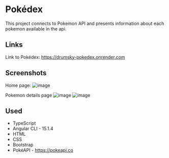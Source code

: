 # Pokédex

This project connects to Pokemon API and presents information about each pokemon available in the api.

## Links
Link to Pokédex: https://drumsky-pokedex.onrender.com

## Screenshots

Home page:
![image](https://user-images.githubusercontent.com/92679685/218308151-72472443-af6c-4223-a980-ddb650e852bb.png)

Pokemon details page
![image](https://user-images.githubusercontent.com/92679685/218308198-3e2c9c45-1011-42a7-833a-6fc5956995b2.png)
![image](https://user-images.githubusercontent.com/92679685/218308219-36f43502-381c-4fd7-9e43-50abe5ba5bfc.png)

## Used

  - TypeScript
  - Angular CLI - 15.1.4
  - HTML
  - CSS
  - Bootstrap
  - PokéAPI - https://pokeapi.co

